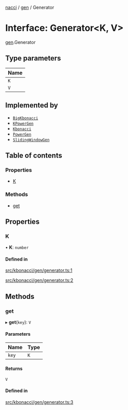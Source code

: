 [nacci](../README.md) / [gen](../modules/gen.md) / Generator

# Interface: Generator\<K, V\>

[gen](../modules/gen.md).Generator

## Type parameters

| Name |
| :------ |
| `K` |
| `V` |

## Implemented by

- [`BigKbonacci`](../classes/BigKbonacci.md)
- [`KPowerGen`](../classes/gen.KPowerGen.md)
- [`Kbonacci`](../classes/Kbonacci.md)
- [`PowerGen`](../classes/gen.PowerGen.md)
- [`SlidingWindowGen`](../classes/gen.SlidingWindowGen.md)

## Table of contents

### Properties

- [K](gen.Generator.md#k)

### Methods

- [get](gen.Generator.md#get)

## Properties

### K

• **K**: `number`

#### Defined in

[src/kbonacci/gen/generator.ts:1](https://github.com/havelessbemore/nacci/blob/13a7465/src/kbonacci/gen/generator.ts#L1)

[src/kbonacci/gen/generator.ts:2](https://github.com/havelessbemore/nacci/blob/13a7465/src/kbonacci/gen/generator.ts#L2)

## Methods

### get

▸ **get**(`key`): `V`

#### Parameters

| Name | Type |
| :------ | :------ |
| `key` | `K` |

#### Returns

`V`

#### Defined in

[src/kbonacci/gen/generator.ts:3](https://github.com/havelessbemore/nacci/blob/13a7465/src/kbonacci/gen/generator.ts#L3)
